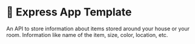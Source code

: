 # :bookmark_tabs: Express App Template

An API to store information about items stored around your house or your room. Information like name of the item, size, color, location, etc.

